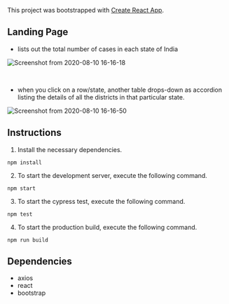 This project was bootstrapped with [Create React App](https://github.com/facebook/create-react-app).
## Landing Page

- lists out the total number of cases in each state of India

![Screenshot from 2020-08-10 16-16-18](https://user-images.githubusercontent.com/56962520/89786194-2d6da280-db39-11ea-8162-4ad979562141.png)


<br/>


- when you click on a row/state, another table drops-down as accordion listing the details of all the districts in that particular state.

![Screenshot from 2020-08-10 16-16-50](https://user-images.githubusercontent.com/56962520/89786201-2fcffc80-db39-11ea-85aa-4e132f9aac38.png)


## Instructions

1. Install the necessary dependencies.

```
npm install
```

2. To start the development server, execute the following command.

```
npm start
```

3. To start the cypress test, execute the following command.

```
npm test
```

4. To start the production build, execute the following command.

```
npm run build
```

## Dependencies

- axios
- react
- bootstrap

